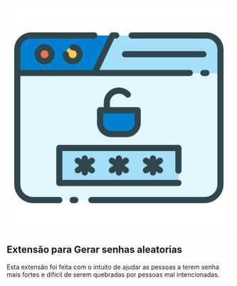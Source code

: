 ![Alt text](/icon.png?raw=true "Icone")

## Extensão para Gerar senhas aleatorias

Esta extensão foi feita com o intuito de ajudar as pessoas a terem senha mais fortes e dificil de serem quebradas por pessoas mal intencionadas.
